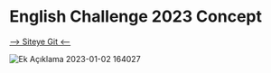 # English Challenge 2023 Concept

<a href="https://english-challenge-new-year.netlify.app/"> --> Siteye Git <-- </a>

![Ek Açıklama 2023-01-02 164027](https://user-images.githubusercontent.com/76450122/210239997-3f47d10f-7689-4248-ad0f-f00836188328.jpg)
